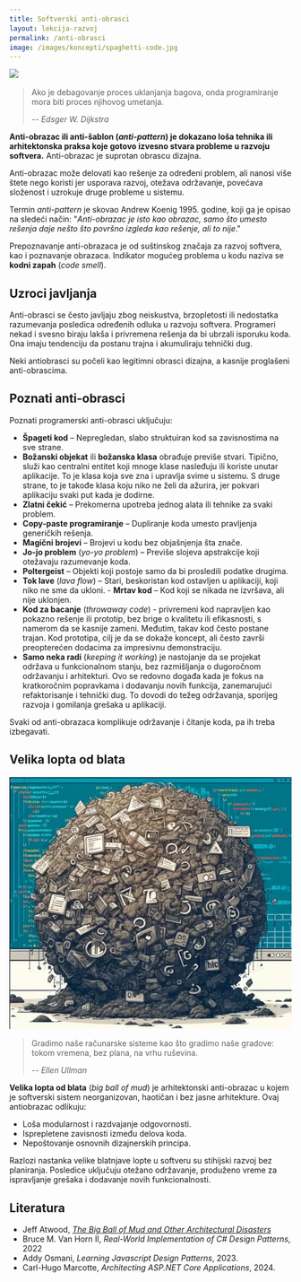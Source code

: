 ```yaml
---
title: Softverski anti-obrasci
layout: lekcija-razvoj
permalink: /anti-obrasci
image: /images/koncepti/spaghetti-code.jpg
---
```


![]({{page.image}})

> Ako je debagovanje proces uklanjanja bagova, onda programiranje mora biti proces njihovog umetanja.
>
> -- <cite>Edsger W. Dijkstra</cite>

**Anti-obrazac ili anti-šablon (*anti-pattern*) je dokazano loša tehnika ili arhitektonska praksa koje gotovo izvesno stvara probleme u razvoju softvera.** Anti-obrazac je suprotan obrascu dizajna. 

Anti-obrazac može delovati kao rešenje za određeni problem, ali nanosi više štete nego koristi jer usporava razvoj, otežava održavanje, povećava složenost i uzrokuje druge probleme u sistemu.

Termin *anti-pattern* je skovao Andrew Koenig 1995. godine, koji ga je opisao na sledeći način: "*Anti-obrazac je isto kao obrazac, samo što umesto rešenja daje nešto što površno izgleda kao rešenje, ali to nije*."

Prepoznavanje anti-obrazaca je od suštinskog značaja za razvoj softvera, kao i poznavanje obrazaca. Indikator mogućeg problema u kodu naziva se **kodni zapah** (*code smell*).

## Uzroci javljanja

Anti-obrasci se često javljaju zbog neiskustva, brzopletosti ili nedostatka razumevanja posledica određenih odluka u razvoju softvera. Programeri nekad i svesno biraju lakša i privremena rešenja da bi ubrzali isporuku koda. Ona imaju tendenciju da postanu trajna i akumuliraju tehnički dug.

Neki antiobrasci su počeli kao legitimni obrasci dizajna, a kasnije proglašeni anti-obrascima.

## Poznati anti-obrasci

Poznati programerski anti-obrasci uključuju:  

- **Špageti kod** – Nepregledan, slabo struktuiran kod sa zavisnostima na sve strane.  
- **Božanski objekat** ili **božanska klasa** obrađuje previše stvari. Tipično, služi kao centralni entitet koji mnoge klase nasleđuju ili koriste unutar aplikacije. To je klasa koja sve zna i upravlja svime u sistemu. S druge strane, to je takođe klasa koju niko ne želi da ažurira, jer pokvari aplikaciju svaki put kada je dodirne.
- **Zlatni čekić** – Prekomerna upotreba jednog alata ili tehnike za svaki problem.  
- **Copy-paste programiranje** – Dupliranje koda umesto pravljenja generičkih rešenja.  
- **Magični brojevi** – Brojevi u kodu bez objašnjenja šta znače.  
- **Jo-jo problem** (*yo-yo problem*) – Previše slojeva apstrakcije koji otežavaju razumevanje koda.  
- **Poltergeist** – Objekti koji postoje samo da bi prosledili podatke drugima.  
- **Tok lave** (*lava flow*) – Stari, beskoristan kod ostavljen u aplikaciji, koji niko ne sme da ukloni. - **Mrtav kod** – Kod koji se nikada ne izvršava, ali nije uklonjen.  
- **Kod za bacanje** (*throwaway code*) - privremeni kod napravljen kao pokazno rešenje ili prototip, bez brige o kvalitetu ili efikasnosti, s namerom da se kasnije zameni. Međutim, takav kod često postane trajan. Kod prototipa, cilj je da se dokaže koncept, ali često završi preopterećen dodacima za impresivnu demonstraciju. 
- **Samo neka radi** (*keeping it working*) je nastojanje da se projekat održava u funkcionalnom stanju, bez razmišljanja o dugoročnom održavanju i arhitekturi. Ovo se redovno događa kada je fokus na kratkoročnim popravkama i dodavanju novih funkcija, zanemarujući refaktorisanje i tehnički dug. To dovodi do težeg održavanja, sporijeg razvoja i gomilanja grešaka u aplikaciji.

Svaki od anti-obrazaca komplikuje održavanje i čitanje koda, pa ih treba izbegavati.

## Velika lopta od blata

![](/images/koncepti/big-ball-of-mud.webp)

> Gradimo naše računarske sisteme kao što gradimo naše gradove: tokom vremena, bez plana, na vrhu ruševina.
>
> -- <cite>Ellen Ullman</cite>

**Velika lopta od blata** (*big ball of mud*) je arhitektonski anti-obrazac u kojem je softverski sistem neorganizovan, haotičan i bez jasne arhitekture. Ovaj antiobrazac odlikuju:  

- Loša modularnost i razdvajanje odgovornosti. 
- Isprepletene zavisnosti između delova koda. 
- Nepoštovanje osnovnih dizajnerskih principa.  

Razlozi nastanka velike blatnjave lopte u softveru su stihijski razvoj bez planiranja. Posledice uključuju otežano održavanje, produženo vreme za ispravljanje grešaka i dodavanje novih funkcionalnosti.

## Literatura

- Jeff Atwood, [*The Big Ball of Mud and Other Architectural Disasters*](https://blog.codinghorror.com/the-big-ball-of-mud-and-other-architectural-disasters/)
- Bruce M. Van Horn II, *Real-World Implementation of C# Design Patterns*, 2022
- Addy Osmani, *Learning Javascript Design Patterns*, 2023.
- Carl-Hugo Marcotte, *Architecting ASP.NET Core Applications*, 2024.